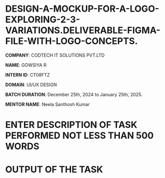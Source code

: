 # DESIGN-A-MOCKUP-FOR-A-LOGO-EXPLORING-2-3-VARIATIONS.DELIVERABLE-FIGMA-FILE-WITH-LOGO-CONCEPTS.

**COMPANY**: CODTECH IT SOLUTIONS PVT.LTD

**NAME**: GOWSIYA R

**INTERN ID**: CT08FTZ

**DOMAIN**: UI/UX DESIGN

**BATCH DURATION**: December 25th, 2024 to January 25th, 2025.

**MENTOR NAME**: Neela Santhosh Kumar 

# ENTER DESCRIPTION OF TASK PERFORMED NOT LESS THAN 500 WORDS

# OUTPUT OF THE TASK

<!-- Uploading "WhatsApp Image 2025-01-23 at 8.12.05 PM.jpeg"... -->

